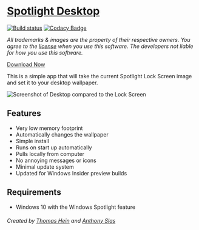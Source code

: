 # [Spotlight Desktop](https://wallpaper.onlineth.com)

[![Build status](https://ci.appveyor.com/api/projects/status/8gvvjrrjfyn7gmdn?svg=true)](https://ci.appveyor.com/project/onlineth/spotlight-desktop) [![Codacy Badge](https://api.codacy.com/project/badge/Grade/1a5059f545b34c12b5532646618c524f)](https://www.codacy.com/app/online/Spotlight-Desktop?utm_source=github.com&amp;utm_medium=referral&amp;utm_content=onlineth/Spotlight-Desktop&amp;utm_campaign=Badge_Grade)

*All trademarks & images are the property of their respective owners. You agree to the [license](LICENSE) when you use this software. The developers not liable for how you use this software.*

[Download Now](https://github.com/onlineth/Spotlight-Desktop/releases)

This is a simple app that will take the current Spotlight Lock Screen image and set it to your desktop wallpaper.

![Screenshot of Desktop compared to the Lock Screen](/screenshots/comparison.png)

## Features

- Very low memory footprint
- Automatically changes the wallpaper
- Simple install
- Runs on start up automatically
- Pulls locally from computer
- No annoying messages or icons
- Minimal update system
- Updated for Windows Insider preview builds

## Requirements

- Windows 10 with the Windows Spotlight feature

###### Created by [Thomas Hein](https://onlineth.com) and [Anthony Slas](https://github.com/AnthonySlas)
